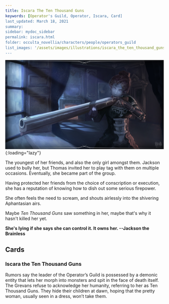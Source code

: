 ```yaml
---
title: Iscara The Ten Thousand Guns
keywords: [Operator's Guild, Operator, Iscara, Card]
last_updated: March 18, 2021
summary: 
sidebar: mydoc_sidebar
permalink: iscara.html
folder: occulta_novellia/characters/people/operators_guild
list_images: '/assets/images/illustrations/iscara_the_ten_thousand_guns_1080.jpg'
---
```


![Iscara the Ten Thousand Guns](/assets/images/illustrations/iscara_the_ten_thousand_guns_1080.jpg){:loading="lazy"}

The youngest of her friends, and also the only girl amongst them. Jackson used to bully her, but Thomas invited her to play tag with them on multiple occasions. Eventually, she became part of the group.

Having protected her friends from the choice of conscription or execution, she has a reputation of knowing how to dish out some serious firepower.

She often feels the need to scream, and shouts airlessly into the shivering Aphantasian airs.

Maybe *Ten Thousand Guns* saw something in her, maybe that's why it hasn't killed her yet.

**She's lying if she says she can control it. It owns her. --Jackson the Brainless**

## Cards

### Iscara the Ten Thousand Guns

Rumors say the leader of the Operator’s Guild is possessed by a demonic entity that lets her morph into monsters and spit in the face of death itself. The Grevans refuse to acknowledge her humanity, referring to her as Ten Thousand Guns. They hide their children at dawn, hoping that the pretty woman, usually seen in a dress, won’t take them.
